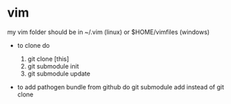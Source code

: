 vim
==============
my vim folder
should be in ~/.vim (linux) or $HOME/vimfiles (windows)
- to clone do
    1. git clone [this]
    2. git submodule init
    3. git submodule update

- to add pathogen bundle from github do git submodule add instead of git clone
